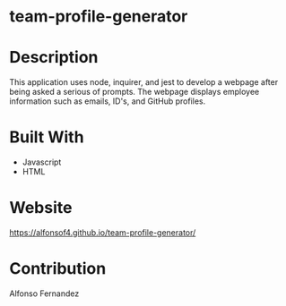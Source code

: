 # team-profile-generator

# Description
This application uses node, inquirer, and jest to develop
a webpage after being asked a serious of prompts.
The webpage displays employee information such as emails, ID's, and GitHub profiles.
# Built With
* Javascript
* HTML
# Website
https://alfonsof4.github.io/team-profile-generator/
# Contribution
Alfonso Fernandez 